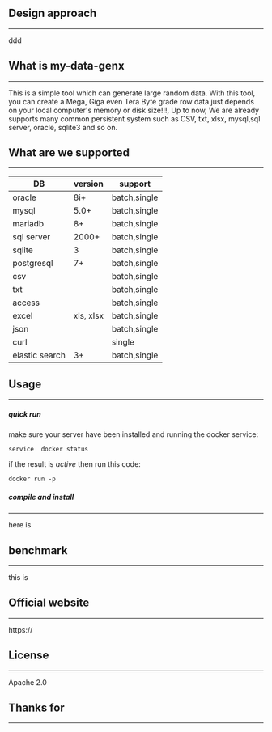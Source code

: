 ## Design approach 
-------
ddd


## What is my-data-genx
-------
  This is a simple tool which can generate large random data. With this tool, you can create a Mega, Giga even Tera Byte grade row data just depends on your local computer's memory or disk size!!!, Up to now, We are already supports many common persistent system such as CSV, txt, xlsx, mysql,sql server, oracle, sqlite3 and so on.

## What are we supported
-------
| DB             | version   | support      |
|----------------|-----------|--------------|
| oracle         | 8i+       | batch,single |
| mysql          | 5.0+      | batch,single |
| mariadb        | 8+        | batch,single |
| sql server     | 2000+     | batch,single |
| sqlite         | 3         | batch,single |
| postgresql     | 7+        | batch,single |
| csv            |           | batch,single |
| txt            |           | batch,single |
| access         |           | batch,single |
| excel          | xls, xlsx | batch,single |
| json           |           | batch,single |
| curl           |           | single       |
| elastic search | 3+        | batch,single | 

## Usage
-------
##### quick run 
make sure your server have been installed and running the docker service:
```
service  docker status
```
if the result is _active_ then run this code:
```
docker run -p
```

##### compile and install
-------
here is 

## benchmark
-------
this is

## Official website
-------
https://

## License
-------
Apache 2.0

## Thanks for

-------



